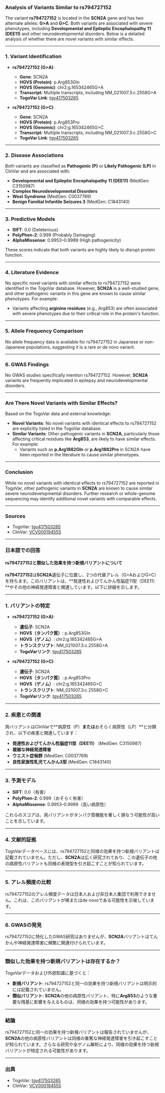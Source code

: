 ### Analysis of Variants Similar to rs794727152
The variant **rs794727152** is located in the **SCN2A** gene and has two alternate alleles: **G>A** and **G>C**. Both variants are associated with severe phenotypes, including **Developmental and Epileptic Encephalopathy 11 (DEE11)** and other neurodevelopmental disorders. Below is a detailed analysis of whether there are novel variants with similar effects.

---

### 1. Variant Identification
- **rs794727152 (G>A)**:
  - **Gene**: SCN2A
  - **HGVS (Protein)**: p.Arg853Gln
  - **HGVS (Genomic)**: chr2:g.165342465G>A
  - **Transcript**: Multiple transcripts, including NM_021007.3:c.2558G>A
  - **TogoVar Link**: [tgv417503265](https://togovar.org/variant/tgv417503265)

- **rs794727152 (G>C)**:
  - **Gene**: SCN2A
  - **HGVS (Protein)**: p.Arg853Pro
  - **HGVS (Genomic)**: chr2:g.165342465G>C
  - **Transcript**: Multiple transcripts, including NM_021007.3:c.2558G>C
  - **TogoVar Link**: [tgv417503265](https://togovar.org/variant/tgv417503265)

---

### 2. Disease Associations
Both variants are classified as **Pathogenic (P)** or **Likely Pathogenic (LP)** in ClinVar and are associated with:
- **Developmental and Epileptic Encephalopathy 11 (DEE11)** (MedGen: C3150987)
- **Complex Neurodevelopmental Disorders**
- **West Syndrome** (MedGen: C0037769)
- **Benign Familial Infantile Seizures 3** (MedGen: C1843140)

---

### 3. Predictive Models
- **SIFT**: 0.0 (Deleterious)
- **PolyPhen-2**: 0.999 (Probably Damaging)
- **AlphaMissense**: 0.9953–0.9989 (High pathogenicity)

These scores indicate that both variants are highly likely to disrupt protein function.

---

### 4. Literature Evidence
No specific novel variants with similar effects to rs794727152 were identified in the TogoVar database. However, **SCN2A** is a well-studied gene, and other pathogenic variants in this gene are known to cause similar phenotypes. For example:
- Variants affecting **arginine residues** (e.g., Arg853) are often associated with severe phenotypes due to their critical role in the protein's function.

---

### 5. Allele Frequency Comparison
No allele frequency data is available for rs794727152 in Japanese or non-Japanese populations, suggesting it is a rare or de novo variant.

---

### 6. GWAS Findings
No GWAS studies specifically mention rs794727152. However, **SCN2A** variants are frequently implicated in epilepsy and neurodevelopmental disorders.

---

### Are There Novel Variants with Similar Effects?
Based on the TogoVar data and external knowledge:
- **Novel Variants**: No novel variants with identical effects to rs794727152 are explicitly listed in the TogoVar database.
- **Similar Variants**: Other pathogenic variants in **SCN2A**, particularly those affecting critical residues like **Arg853**, are likely to have similar effects. For example:
  - Variants such as **p.Arg1882Gln** or **p.Arg1882Pro** in SCN2A have been reported in the literature to cause similar phenotypes.

---

### Conclusion
While no novel variants with identical effects to rs794727152 are reported in TogoVar, other pathogenic variants in **SCN2A** are known to cause similar severe neurodevelopmental disorders. Further research or whole-genome sequencing may identify additional novel variants with comparable effects.

---

### Sources
- TogoVar: [tgv417503265](https://togovar.org/variant/tgv417503265)
- ClinVar: [VCV000194555](https://www.ncbi.nlm.nih.gov/clinvar/variation/194555)

---

### 日本語での回答
#### rs794727152と類似した効果を持つ新規バリアントについて
**rs794727152**は**SCN2A**遺伝子に位置し、2つの代替アレル（G>AおよびG>C）を持ちます。このバリアントは、**発達性およびてんかん性脳症11型（DEE11）**やその他の神経発達障害と関連しています。以下に詳細を示します。

---

### 1. バリアントの特定
- **rs794727152 (G>A)**:
  - **遺伝子**: SCN2A
  - **HGVS（タンパク質）**: p.Arg853Gln
  - **HGVS（ゲノム）**: chr2:g.165342465G>A
  - **トランスクリプト**: NM_021007.3:c.2558G>A
  - **TogoVarリンク**: [tgv417503265](https://togovar.org/variant/tgv417503265)

- **rs794727152 (G>C)**:
  - **遺伝子**: SCN2A
  - **HGVS（タンパク質）**: p.Arg853Pro
  - **HGVS（ゲノム）**: chr2:g.165342465G>C
  - **トランスクリプト**: NM_021007.3:c.2558G>C
  - **TogoVarリンク**: [tgv417503265](https://togovar.org/variant/tgv417503265)

---

### 2. 疾患との関連
両バリアントはClinVarで**病原性（P）**または**おそらく病原性（LP）**と分類され、以下の疾患と関連しています：
- **発達性およびてんかん性脳症11型（DEE11）** (MedGen: C3150987)
- **複雑な神経発達障害**
- **ウエスト症候群** (MedGen: C0037769)
- **良性家族性乳児てんかん3型** (MedGen: C1843140)

---

### 3. 予測モデル
- **SIFT**: 0.0（有害）
- **PolyPhen-2**: 0.999（おそらく有害）
- **AlphaMissense**: 0.9953–0.9989（高い病原性）

これらのスコアは、両バリアントがタンパク質機能を著しく損なう可能性が高いことを示しています。

---

### 4. 文献的証拠
TogoVarデータベースには、rs794727152と同様の効果を持つ新規バリアントは記載されていません。ただし、**SCN2A**は広く研究されており、この遺伝子の他の病原性バリアントも同様の表現型を引き起こすことが知られています。

---

### 5. アレル頻度の比較
rs794727152のアレル頻度データは日本人および非日本人集団で利用できません。これは、このバリアントが稀またはde novoである可能性を示唆しています。

---

### 6. GWASの発見
rs794727152に特化したGWAS研究はありませんが、**SCN2A**バリアントはてんかんや神経発達障害に頻繁に関連付けられています。

---

### 類似した効果を持つ新規バリアントは存在するか？
TogoVarデータおよび外部知識に基づくと：
- **新規バリアント**: rs794727152と同一の効果を持つ新規バリアントは明示的には記載されていません。
- **類似バリアント**: **SCN2A**の他の病原性バリアント、特に**Arg853**のような重要な残基に影響を与えるものは、同様の効果を持つ可能性があります。

---

### 結論
rs794727152と同一の効果を持つ新規バリアントは報告されていませんが、**SCN2A**の他の病原性バリアントは同様の重篤な神経発達障害を引き起こすことが知られています。さらなる研究や全ゲノム解析により、同様の効果を持つ新規バリアントが特定される可能性があります。

---

### 出典
- TogoVar: [tgv417503265](https://togovar.org/variant/tgv417503265)
- ClinVar: [VCV000194555](https://www.ncbi.nlm.nih.gov/clinvar/variation/194555)